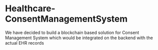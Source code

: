 # Healthcare-ConsentManagementSystem
We have decided to build a blockchain based solution for Consent Management System which would be integrated on the backend with the actual EHR records
